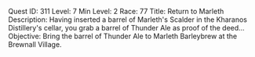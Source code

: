Quest ID: 311
Level: 7
Min Level: 2
Race: 77
Title: Return to Marleth
Description: Having inserted a barrel of Marleth's Scalder in the Kharanos Distillery's cellar, you grab a barrel of Thunder Ale as proof of the deed...
Objective: Bring the barrel of Thunder Ale to Marleth Barleybrew at the Brewnall Village.
